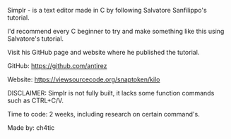 Simplr - is a text editor made in C by following Salvatore Sanfilippo's tutorial.

I'd recommend every C beginner to try and make something like this using Salvatore's tutorial. 

Visit his GitHub page and website where he published the tutorial.

GitHub: https://github.com/antirez

Website: https://viewsourcecode.org/snaptoken/kilo

DISCLAIMER: Simplr is not fully built, it lacks some function commands such as CTRL+C/V. 

Time to code: 2 weeks, including research on certain command's.

Made by: ch4tic
